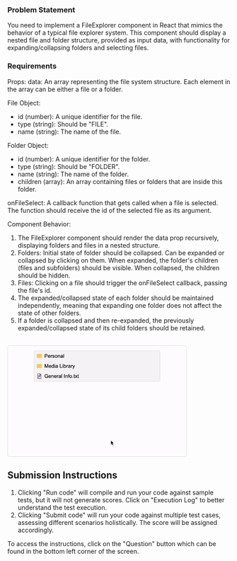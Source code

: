 ### Problem Statement

You need to implement a FileExplorer component in React that mimics the behavior of a typical file explorer system. This component should display a nested file and folder structure, provided as input data, with functionality for expanding/collapsing folders and selecting files.

### Requirements

Props:
data: An array representing the file system structure. Each element in the array can be either a file or a folder.

File Object:

- id (number): A unique identifier for the file.
- type (string): Should be "FILE".
- name (string): The name of the file.

Folder Object:

- id (number): A unique identifier for the folder.
- type (string): Should be "FOLDER".
- name (string): The name of the folder.
- children (array): An array containing files or folders that are inside this folder.

onFileSelect: A callback function that gets called when a file is selected. The function should receive the id of the selected file as its argument.

Component Behavior:

1. The FileExplorer component should render the data prop recursively, displaying folders and files in a nested structure.
2. Folders: Initial state of folder should be collapsed. Can be expanded or collapsed by clicking on them. When expanded, the folder's children (files and subfolders) should be visible. When collapsed, the children should be hidden.
3. Files: Clicking on a file should trigger the onFileSelect callback, passing the file's id.
4. The expanded/collapsed state of each folder should be maintained independently, meaning that expanding one folder does not affect the state of other folders.
5. If a folder is collapsed and then re-expanded, the previously expanded/collapsed state of its child folders should be retained.

<br>
<div style="border: 1px solid #ddd; border-radius: 5px; padding: 2px; display: inline-block;">
  <img src="https://github.com/mayank992/Assets/blob/main/assessments/file_explorer.gif?raw=true" alt="Expected Behaviour" style="width: 400px; height: auto;"/>
</div>
<br>

## Submission Instructions

1. Clicking "Run code" will compile and run your code against sample tests, but it will not generate scores. Click on "Execution Log" to better understand the test execution.
2. Clicking "Submit code" will run your code against multiple test cases, assessing different scenarios holistically. The score will be assigned accordingly.

To access the instructions, click on the "Question" button which can be found in the bottom left corner of the screen.
